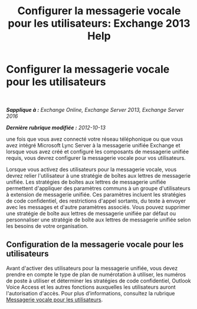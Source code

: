 ﻿---
title: 'Configurer la messagerie vocale pour les utilisateurs: Exchange 2013 Help'
TOCTitle: Configurer la messagerie vocale pour les utilisateurs
ms:assetid: 572991d6-0dc7-4a65-b716-ac6acdc5c9c6
ms:mtpsurl: https://technet.microsoft.com/fr-fr/library/JJ673527(v=EXCHG.150)
ms:contentKeyID: 50478243
ms.date: 05/23/2018
mtps_version: v=EXCHG.150
ms.translationtype: MT
---

# Configurer la messagerie vocale pour les utilisateurs

 

_**Sapplique à :** Exchange Online, Exchange Server 2013, Exchange Server 2016_

_**Dernière rubrique modifiée :** 2012-10-13_

une fois que vous avez connecté votre réseau téléphonique ou que vous avez intégré Microsoft Lync Server à la messagerie unifiée Exchange et lorsque vous avez créé et configuré les composants de messagerie unifiée requis, vous devrez configurer la messagerie vocale pour vos utilisateurs.

Lorsque vous activez des utilisateurs pour la messagerie vocale, vous devrez relier l'utilisateur à une stratégie de boîtes aux lettres de messagerie unifiée. Les stratégies de boîtes aux lettres de messagerie unifiée permettent d'appliquer des paramètres communs à un groupe d'utilisateurs à extension de messagerie unifiée. Ces paramètres incluent les stratégies de code confidentiel, des restrictions d'appel sortants, du texte à envoyer avec les messages et d'autre paramètres associés. Vous pouvez supprimer une stratégie de boîte aux lettres de messagerie unifiée par défaut ou personnaliser une stratégie de boîte aux lettres de messagerie unifiée selon les besoins de votre organisation.

## Configuration de la messagerie vocale pour les utilisateurs

Avant d'activer des utilisateurs pour la messagerie unifiée, vous devez prendre en compte le type de plan de numérotation à utiliser, les numéros de poste à utiliser et déterminer les stratégies de code confidentiel, Outlook Voice Access et les autres fonctions auxquelles les utilisateurs auront l'autorisation d'accès. Pour plus d’informations, consultez la rubrique [Messagerie vocale pour les utilisateurs](voice-mail-for-users-exchange-2013-help.md).

